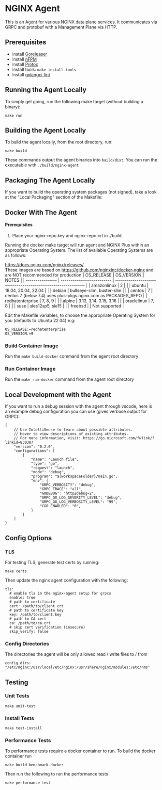 # NGINX Agent

This is an Agent for various NGINX data plane services. It communicates via GRPC and protobuf with a Management Plane via HTTP.

## Prerequisites
* Install [Goreleaser](https://goreleaser.com/install)
* Install [nFPM](https://nfpm.goreleaser.com/install/)
* Install [Protoc](https://grpc.io/docs/protoc-installation/)
* Install tools: `make install-tools`
* Install [golangci-lint](https://golangci-lint.run/usage/install/)

## Running the Agent Locally
To simply get going, run the following make target (without building a binary):
```
make run
```

## Building the Agent Locally
To build the agent locally, from the root directory, run:
```
make build
```
These commands output the agent binaries into `build/dist`.  You can run the executable with `./build/nginx-agent`

## Packaging The Agent Locally
If you want to build the operating system packages (not signed), take a look at the "Local Packaging" section of the Makefile:

## Docker With The Agent
#### Prerequisites
1. Place your nginx-repo.key and nginx-repo.crt in ./build

Running the docker make target will run agent and NGINX Plus within an appropriate Operating System.
The list of available Operating Systems are as follows:

 https://docs.nginx.com/nginx/releases/																		  
These images are based on https://github.com/nginxinc/docker-nginx and are NOT recommended for production 
| OS_RELEASE       | OS_VERSION                 | NOTES                                                          |
| ---------------- | -------------------------- | -------------------------------------------------------------- |
| amazonlinux      | 2                          |                                                                |
| ubuntu           | 18.04, 20.04, 22.04        |                                                                |
| debian           | bullseye-slim, buster-slim |                                                                |
| centos           | 7                          | centos 7 (below 7.4) uses plus-pkgs.nginx.com as PACKAGES_REPO |
| redhatenterprise | 7, 8, 9                    |                                                                |
| alpine           | 3.13, 3.14, 3.15, 3.16     |                                                                |
| oraclelinux      | 7, 8                       |                                                                |
| suse             | sles12sp5, sle15           |                                                                |
| freebsd          |                            | Not supported                                                  |

Edit the Makefile variables, to choose the appropriate Operating System for you (defaults to Ubuntu 22.04) e.g:
```
OS_RELEASE:=redhatenterprise
OS_VERSION:=9
```

### Build Container Image
Run the ```make build-docker``` command from the agent root directory

### Run Container Image
Run the ```make run-docker``` command from the agent root directory

## Local Development with the Agent
If you want to run a debug session with the agent through vscode, here is an example debug configuration you can use (gives verbose output for GRPC):

```
{
    // Use IntelliSense to learn about possible attributes.
    // Hover to view descriptions of existing attributes.
    // For more information, visit: https://go.microsoft.com/fwlink/?linkid=830387
    "version": "0.2.0",
    "configurations": [
        {
            "name": "Launch file",
            "type": "go",
            "request": "launch",
            "mode": "debug",
            "program": "${workspaceFolder}/main.go",
            "env": {
                "GRPC_VERBOSITY": "debug",
                "GRPC_TRACE": "all",
                "GODEBUG": "http2debug=2",
                "GRPC_GO_LOG_SEVERITY_LEVEL": "debug",
                "GRPC_GO_LOG_VERBOSITY_LEVEL": "99",
                "CGO_ENABLED": "0",
            }
        }
    ]
}
```

## Config Options
### TLS
For testing TLS, generate test certs by running:
```
make certs
```
Then update the nginx agent configuration with the following:
```
tls:
  # enable tls in the nginx-agent setup for grpcs
  enable: true
  # path to certificate
  cert: /path/to/client.crt
  # path to certificate key
  key: /path/to/client.key
  # path to CA cert
  ca: /path/to/ca.crt
  # skip cert verification (insecure)
  skip_verify: false
```
### Config Directories
The directories the agent will be only allowed read / write files to / from
```
config_dirs: "/etc/nginx:/usr/local/etc/nginx:/usr/share/nginx/modules:/etc/nms"
```

## Testing
### Unit Tests
`make unit-test`

### Install Tests
`make test-install`

### Performance Tests
To performance tests require a docker container to run. To build the docker container run

```make build-benchmark-docker```

Then run the following to run the performance tests

```make performance-test```
